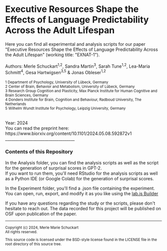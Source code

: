 # Executive Resources Shape the Effects of Language Predictability Across the Adult Lifespan


Here you can find all experimental and analysis scripts for our paper "Executive Resources Shape the Effects of Language Predictability Across the Adult Lifespan" (working title: "EXNAT-1").
<br><br>
Authors: Merle Schuckart<sup>1,2</sup>, Sandra Martin<sup>3</sup>, Sarah Tune<sup>1,2</sup>, Lea-Maria Schmitt<sup>4</sup>, Gesa Hartwigsen<sup>3,5</sup> & Jonas Obleser<sup>1,2</sup> 
<br><br>
<sup> 
1 Department of Psychology, University of Lübeck, Germany<br>
2 Center of Brain, Behavior and Metabolism, University of Lübeck, Germany<br>
3 Research Group Cognition and Plasticity, Max Planck Institute for Human Cognitive and Brain Sciences, Germany<br> 
4 Donders Institute for Brain, Cognition and Behaviour, Radboud University, The Netherlands<br>
5 Wilhelm Wundt Institute for Psychology, Leipzig University, Germany <br>
</sup> 

<br>
Year: 2024 
<br>
You can read the preprint here: https://www.biorxiv.org/content/10.1101/2024.05.08.592872v1
___________________________________

### Contents of this Repository 

In the Analysis folder, you can find the analysis scripts as well as the script for the generation of surprisal scores in GPT-2.<br>If you want to run them, you'll need RStudio for the analysis scripts as well as a Python IDE (or Google Colab) for the generation of surprisal scores.

In the Experiment folder, you'll find a .json file containing the experiment.
<br>You can open, run, export, and modify it as you like using the [lab.js Builder](https://labjs.felixhenninger.com/)

If you have any questions regarding the study or the scripts, please don't hesitate to reach out.
The data recorded for this project will be published on OSF upon publication of the paper. 

___________________________________

<sup> 
Copyright (c) 2024, Merle Marie Schuckart<br>
All rights reserved.

This source code is licensed under the BSD-style license found in the
LICENSE file in the root directory of this source tree. 
</sup> 

